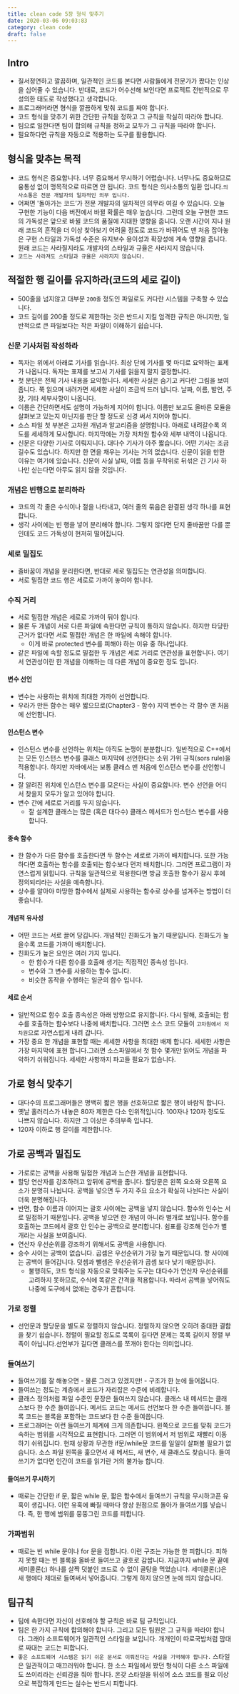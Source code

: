 ```yaml
---
title: clean code 5장 형식 맞추기
date: 2020-03-06 09:03:83
category: clean code
draft: false
---
```


## Intro

- 질서정연하고 깔끔하며, 일관적인 코드를 본다면 사람들에게 전문가가 짰다는 인상을 심어줄 수 있습니다. 반대로, 코드가 어수선해 보인다면 프로젝트 전반적으로 무성의한 태도로 작성했다고 생각합니다.
- 프로그래머라면 형식을 깔끔하게 맞춰 코드를 짜야 합니다.
- 코드 형식을 맞추기 위한 간단한 규칙을 정하고 그 규칙을 착실히 따라야 합니다.
- 팀으로 일한다면 팀이 합의해 규칙을 정하고 모두가 그 규칙을 따라야 합니다.
- 필요하다면 규칙을 자동으로 적용하는 도구를 활용합니다.

## 형식을 맞추는 목적

- 코드 형식은 중요합니다. 너무 중요해서 무시하기 어렵습니다. 너무나도 중요하므로 융통성 없이 맹목적으로 따르면 안 됩니다. 코드 형식은 의사소통의 일환 입니다.`의사소통은 전문 개발자의 일차적인 의무 입니다.`
- 어쩌면 '돌아가는 코드’가 전문 개발자의 일차적인 의무라 여길 수 있습니다. 오늘 구현한 기능이 다음 버전에서 바뀔 확률은 매우 높습니다. 그런데 오늘 구현한 코드의 가독성은 앞으로 바뀔 코드의 품질에 지대한 영향을 줍니다. 오랜 시간이 지나 원래 코드의 흔적을 더 이상 찾아보기 어려울 정도로 코드가 바뀌어도 맨 처음 잡아놓은 구현 스타일과 가독성 수준은 유지보수 용이성과 확장성에 계속 영향을 줍니다. 원래 코드는 사라질지라도 개발자의 스타일과 규율은 사라지지 않습니다.
- `코드는 사라져도 스타일과 규율은 사라지지 않습니다.`

## 적절한 행 길이를 유지하라(코드의 세로 길이)

- 500줄을 넘지않고 대부분 `200줄` 정도인 파일로도 커다란 시스템을 구축할 수 있습니다.
- 코드 길이를 200줄 정도로 제한하는 것은 반드시 지킬 엄격한 규칙은 아니지만, 일반적으로 큰 파일보다는 작은 파일이 이해하기 쉽습니다.

### 신문 기사처럼 작성하라

- 독자는 위에서 아래로 기사를 읽습니다. 최상 단에 기사를 몇 마디로 요약하는 표제가 나옵니다. 독자는 표제를 보고서 기사를 읽을지 말지 결정합니다.
- 첫 문단은 전체 기사 내용을 요약합니다. 세세한 사실은 숨기고 커다란 그림을 보여줍니다. 쭉 읽으며 내려가면 세세한 사실이 조금씩 드러 납니다. 날짜, 이름, 발언, 주장, 기타 세부사항이 나옵니다.
- 이름은 간단하면서도 설명이 가능하게 지어야 합니다. 이름만 보고도 올바른 모듈을 살펴보고 있는지 아닌지를 판단 할 정도로 신경 써서 지어야 합니다.
- 소스 파일 첫 부분은 고차원 개념과 알고리즘을 설명합니다. 아래로 내려갈수록 의도를 세세하게 묘사합니다. 마지막에는 가장 저차원 함수와 세부 내역이 나옵니다.
- 신문은 다양한 기사로 이뤄지니다. 대다수 기사가 아주 짧습니다. 어떤 기사는 조금 길수도 있습니다. 하지만 한 면을 채우는 기사는 거의 없습니다. 신문이 읽을 만한 이유는 여기에 있습니다. 신문이 사실 날짜, 이름 등을 무작위로 뒤섞은 긴 기사 하나만 싣는다면 아무도 읽지 않을 것입니다.

### 개념은 빈행으로 분리하라

- 코드의 각 줄은 수식이나 절을 나타내고, 여러 줄의 묶음은 완결된 생각 하나를 표현합니다.
- 생각 사이에는 빈 행을 넣어 분리해야 합니다. 그렇지 않다면 단지 줄바꿈만 다를 뿐인데도 코드 가독성이 현저히 떨어집니다.

### 세로 밀집도

- 줄바꿈이 개념을 분리한다면, 반대로 세로 밀집도는 연관성을 의미합니다.
- 서로 밀집한 코드 행은 세로로 가까이 놓여야 합니다.

### 수직 거리

- 서로 밀접한 개념은 세로로 가까이 둬야 합니다.
- 물론 두 개념이 서로 다른 파일에 속한다면 규칙이 통하지 않습니다. 하지만 타당한 근거가 없다면 서로 밀접한 개념은 한 파일에 속해야 합니다.
  - 이게 바로 protected 변수를 피해야 하는 이유 중 하나입니다.
- 같은 파일에 속할 정도로 밀접한 두 개념은 세로 거리로 연관성을 표현합니다. 여기서 연관성이란 한 개념을 이해하는 데 다른 개념이 중요한 정도 입니다.

#### 변수 선언

- 변수는 사용하는 위치에 최대한 가까이 선언합니다.
- 우라가 만든 함수는 매우 짧으므로(Chapter3 - 함수) 지역 변수는 각 함수 맨 처음에 선언합니다.

#### 인스턴스 변수

- 인스턴스 변수를 선언하는 위치는 아직도 논쟁이 분분합니다. 일반적으로 C++에서는 모든 인스턴스 변수를 클래스 마지막에 선언한다는 소위 가위 규칙(sors rule)을 적용합니다. 하지만 자바에서는 보통 클래스 맨 처음에 인스턴스 변수를 선언합니다.
- 잘 알려진 위치에 인스턴스 변수를 모은다는 사실이 중요합니다. 변수 선언을 어디서 찾을지 모두가 알고 있어야 합니다.
- 변수 간에 세로로 거리를 두지 않습니다.
  - 잘 설계한 클래스는 많은 (혹은 대다수) 클래스 메서드가 인스턴스 변수를 사용합니다.

#### 종속 함수

- 한 함수가 다른 함수를 호출한다면 두 함수는 세로로 가까이 배치합니다. 또한 가능하다면 호출하는 함수를 호출되는 함수보다 먼저 배치합니다. 그러면 프로그램이 자연스럽게 읽힙니다. 규칙을 일관적으로 적용한다면 방금 호출한 함수가 잠시 후에 정의되리라는 사실을 예측합니다.
- 상수를 알아야 마땅한 함수에서 실제로 사용하는 함수로 상수를 넘겨주는 방법이 더 좋습니다.

#### 개념적 유사성

- 어떤 코드는 서로 끌어 당깁니다. 개념적인 친화도가 높기 때문입니다. 친화도가 높을수록 코드를 가까이 배치합니다.
- 친화도가 높은 요인은 여러 가지 입니다.
  - 한 함수가 다른 함수를 호출해 생기는 직접적인 종속성 입니다.
  - 변수와 그 변수를 사용하는 함수 입니다.
  - 비슷한 동작을 수행하는 일군의 함수 입니다.

#### 세로 순서

- 일반적으로 함수 호출 종속성은 아래 방향으로 유지합니다. 다시 말해, 호출되는 함수를 호출하는 함수보다 나중에 배치합니다. 그러면 소스 코드 모듈이 `고차원에서 저차원`으로 자연스럽게 내려 갑니다.
- 가장 중요 한 개념을 표현할 때는 세세한 사항을 최대한 배제 합니다. 세세한 사항은 가장 마지막에 표현 합니다.그러면 소스파일에서 첫 함수 몇개만 읽어도 개념을 파악하기 쉬워집니다. 세세한 사항까지 파고들 필요가 없습니다.

## 가로 형식 맞추기

- 대다수의 프로그래머들은 명백히 짧은 행을 선호하므로 짧은 행이 바람직 합니다.
- 옛날 홀러리스가 내놓은 80자 제한은 다소 인위적입니다. 100자나 120자 정도도 나쁘지 않습니다. 하지만 그 이상은 주의부족 입니다.
- 120자 이하로 행 길이를 제한합니다.

## 가로 공백과 밀집도

- 가로로는 공백을 사용해 밀접한 개념과 느슨한 개념을 표현합니다.
- 할당 연산자를 강조하려고 앞뒤에 공백을 줍니다. 할당문은 왼쪽 요소와 오른쪽 요소가 분명히 나뉩니다. 공백을 넣으면 두 가지 주요 요소가 확실히 나뉜다는 사실이 더욱 분명해집니다.
- 반면, 함수 이름과 이어지는 괄호 사이에는 공백을 넣지 않습니다. 함수와 인수는 서로 밀접하기 때문입니다. 공백을 넣으면 한 개념이 아니라 별개로 보입니다. 함수를 호출하는 코드에서 괄호 안 인수는 공백으로 분리합니다. 쉼표를 강조해 인수가 별개라는 사실을 보여줍니다.
- 연산자 우선순위를 강조하기 위해서도 공백을 사용합니다.
- 승수 사이는 공백이 없습니다. 곱셈은 우선순위가 가장 높기 때문입니다. 항 사이에는 공백이 들어갑니다. 덧셈과 뺄셈은 우선순위가 곱셈 보다 낮기 때문입니다.
  - 불행히도, 코드 형식을 자동으로 맞춰주는 도구는 대다수가 연산자 우선순위를 고려하지 못하므로, 수식에 똑같은 간격을 적용합니다. 따라서 공백을 넣어줘도 나중에 도구에서 없애는 경우가 흔합니다.

### 가로 정렬

- 선언문과 할당문을 별도로 정렬하지 않습니다. 정렬하지 않으면 오히려 중대한 결함을 찾기 쉽습니다. 정렬이 필요할 정도로 목록이 길다면 문제는 목록 길이지 정렬 부족이 아닙니다.선언부가 길다면 클래스를 쪼개야 한다는 의미입니다.

### 들여쓰기

- 들여쓰기를 잘 해놓으면 - 물론 그러고 있겠지만! - 구조가 한 눈에 들어옵니다.
- 들여쓰는 정도는 계층에서 코드가 자리잡은 수준에 비례합니다.
- 클래스 정의처럼 파일 수준인 문장은 들여쓰지 않습니다. 클래스 내 메서드는 클래스보다 한 수준 들여씁니다. 메서드 코드는 메서드 선언보다 한 수준 들여씁니다. 블록 코드는 블록을 포함하는 코드보다 한 수준 들여씁니다.
- 프로그래머는 이런 들여쓰기 체계에 크게 의존합니다. 왼쪽으로 코드를 맞춰 코드가 속하는 범위를 시각적으로 표현합니다. 그러면 이 범위에서 저 범위로 재빨리 이동하기 쉬워집니다. 현재 상황과 무관한 if문/while문 코드를 일일이 살펴볼 필요가 없습니다. 소스 파일 왼쪽을 훑으면서 새 메서드, 새 변수, 새 클래스도 찾습니다. 들여쓰기가 없다면 인간이 코드를 읽기란 거의 불가능 합니다.

#### 들여쓰기 무시하기

- 때로는 간단한 if 문, 짧은 while 문, 짧은 함수에서 들여쓰기 규칙을 무시하고픈 유혹이 생깁니다. 이런 유혹에 빠질 때마다 항상 원점으로 돌아가 들여쓰기를 넣습니다. 즉, 한 행에 범위를 뭉뚱그린 코드를 피합니다.

### 가짜범위

- 때로는 빈 while 문이나 for 문을 접합니다. 이런 구조는 가능한 한 피합니다. 피하지 못할 때는 빈 블록을 올바로 들여쓰고 괄호로 감쌉니다. 지금까지 while 문 끝에 세미콜론(;) 하나를 살짝 덧붙인 코드로 수 없이 골탕을 먹었습니다. 세미콜론(;)은 새 행에다 제대로 들여써서 넣어줍니다. 그렇게 하지 않으면 눈에 띄지 않습니다.

## 팀규칙

- 팀에 속한다면 자신이 선호해야 할 규칙은 바로 팀 규칙입니다.
- 팀은 한 가지 규칙에 합의해야 합니다. 그리고 모든 팀원은 그 규칙을 따라야 합니다. 그래야 소프트웨어가 일관적인 스타일을 보입니다. 개개인이 따로국밥처럼 맘대로 짜대는 코드는 피합니다.
- `좋은 소프트웨어 시스템은 읽기 쉬운 문서로 이뤄진다는 사실을 기억해야 합니다.` 스타일은 일관적이고 매끄러워야 합니다. 한 소스 파일에서 봤던 형식이 다른 소스 파일에도 쓰이리라는 신뢰감을 줘야 합니다. 온갖 스타일을 뒤섞어 소스 코드를 필요 이상으로 복잡하게 만드는 실수는 반드시 피합니다.
